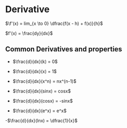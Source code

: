 # Derivative

$`\f'(x) = lim_{x \to 0} \dfrac{f(x - h) + f(x)}{h}`$

$`f'(x) = \frac{dy}{dx}`$

## Common Derivatives and properties

- $`\frac{d}{dx}(k) = 0`$

- $`\frac{d}{dx}(x) = 1`$

- $`\frac{d}{dx}(x^n) = nx^(n-1)`$

- $`\frac{d}{dx}(sinx) = cosx`$

- $`\frac{d}{dx}(cosx) = -sinx`$

- $`\frac{d}{dx}(e^x) = e^x`$

-$`\frac{d}{dx}(lnx) = \dfrac{1}{x}`$
